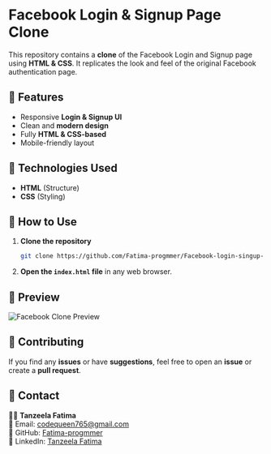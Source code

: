 
# Facebook Login & Signup Page Clone

This repository contains a **clone** of the Facebook Login and Signup page using **HTML & CSS**. It replicates the look and feel of the original Facebook authentication page.

## 🔹 Features
- Responsive **Login & Signup UI**
- Clean and **modern design**
- Fully **HTML & CSS-based**
- Mobile-friendly layout

## 🔹 Technologies Used
- **HTML** (Structure)
- **CSS** (Styling)

## 🔹 How to Use
1. **Clone the repository**  
   ```bash
   git clone https://github.com/Fatima-progmmer/Facebook-login-singup-page.git
   ```
2. **Open the `index.html` file** in any web browser.

## 🔹 Preview  
![Facebook Clone Preview](your-image-url-here)

## 🔹 Contributing
If you find any **issues** or have **suggestions**, feel free to open an **issue** or create a **pull request**.

## 🔹 Contact  
👩‍💻 **Tanzeela Fatima**  
📧 Email: [codequeen765@gmail.com](mailto:codequeen765@gmail.com)  
🔗 GitHub: [Fatima-progmmer](https://github.com/Fatima-progmmer)  
🔗 LinkedIn: [Tanzeela Fatima](https://www.linkedin.com/in/tanzeela-fatima-47861b2b7/)
